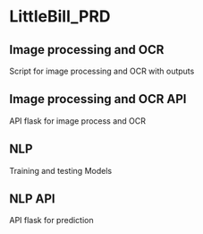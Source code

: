 # LittleBill_PRD

## Image processing and OCR
Script for image processing and OCR with outputs

## Image processing and OCR API
API flask for image process and OCR

## NLP
Training and testing Models

## NLP API 
API flask for prediction


